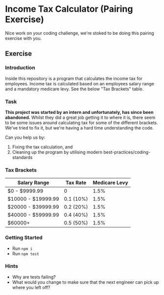# Income Tax Calculator (Pairing Exercise)

Nice work on your coding challenge, we're stoked to be doing this pairing exercise with you.

## Exercise

### Introduction

Inside this repository is a program that calculates the income tax for employees. Income tax is calculated based on an employees salary range and a mandatory medicare levy. See the below "Tax Brackets" table.

### Task

**This project was started by an intern and unfortunately, has since been abandoned.** Whilst they did a great job getting it to where it is, there seem to be some issues around calculating tax for some of the different brackets. We've tried to fix it, but we're having a hard time understanding the code.

Can you help us by:

1. Fixing the tax calculation, and
2. Cleaning up the program by utilising modern best-practices/coding-standards

### Tax Brackets

| Salary Range       | Tax Rate  | Medicare Levy |
| ------------------ | --------- | ------------- |
| $0 - $9999.99      | 0         | 1.5%          |
| $10000 - $19999.99 | 0.1 (10%) | 1.5%          |
| $20000 - $39999.99 | 0.2 (20%) | 1.5%          |
| $40000 - $59999.99 | 0.4 (40%) | 1.5%          |
| $60000+            | 0.5 (50%) | 1.5%          |

### Getting Started

- Run `npm i`
- Run `npm test`

### Hints

- Why are tests failing?
- What would you change to make sure that the next engineer can pick up where you left off?
